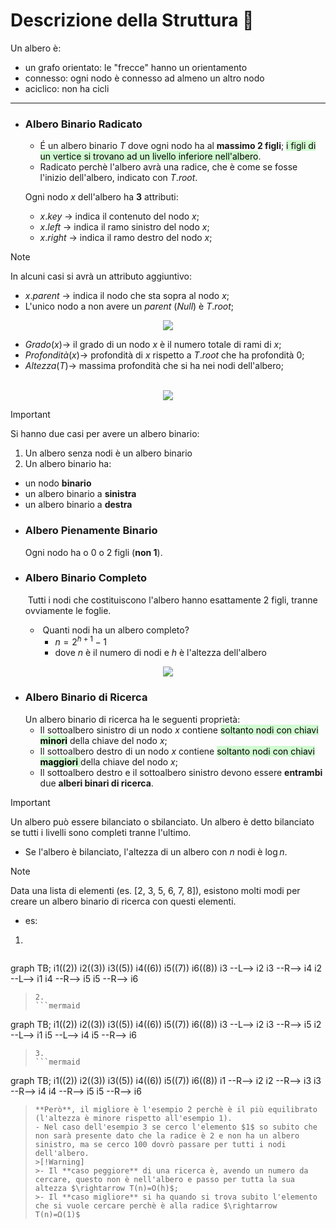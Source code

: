 # Descrizione della Struttura 📃
Un albero è:
- un grafo orientato: le "frecce" hanno un orientamento
- connesso: ogni nodo è connesso ad almeno un altro nodo
- aciclico: non ha cicli
***
- ### Albero Binario Radicato
	- É un albero binario $T$ dove ogni nodo ha al **massimo 2 figli**; <mark style="background: #BBFABBA6;">i figli di un vertice si trovano ad un livello inferiore nell'albero</mark>.
	- Radicato perchè l'albero avrà una radice, che è come se fosse l'inizio dell'albero, indicato con $T.root$.

	Ogni nodo $x$ dell'albero ha **3** attributi:
	- $x.key$ $\rightarrow$ indica il contenuto del nodo $x$;
	- $x.left$ $\rightarrow$ indica il ramo sinistro del nodo $x$;
	- $x.right$ $\rightarrow$ indica il ramo destro del nodo $x$;

>[!Note]
>In alcuni casi si avrà un attributo aggiuntivo:
>- $x.parent$ $\rightarrow$ indica il nodo che sta sopra al nodo $x$;
>- L'unico nodo a non avere un $parent$ $(Null)$ è $T.root$; 
<center><img src="https://cdn.programiz.com/sites/tutorial2program/files/binary-tree-representation_0.png"></center>

- $Grado(x) \rightarrow$ il grado di un nodo $x$ è il numero totale di rami di $x$; 
- $Profondità(x) \rightarrow$ profondità di $x$ rispetto a $T.root$ che ha profondità $0$;
- $Altezza(T) \rightarrow$ massima profondità che si ha nei nodi dell'albero;
<br>
<center><img src="https://s3.ap-south-1.amazonaws.com/afteracademy-server-uploads/what-is-a-tree-data-structure-terminology-2-6ced419c3e52ede0.png"></center>

>[!Important]
>Si hanno due casi per avere un albero binario:
>1. Un albero senza nodi è un albero binario
>2. Un albero binario ha:
>	- un nodo **binario**
>	- un albero binario a **sinistra**
>	- un albero binario a **destra**

- ### Albero Pienamente Binario
	Ogni nodo ha o 0 o 2 figli (**non 1**).

- ### Albero Binario Completo
	 Tutti i nodi che costituiscono l'albero hanno esattamente 2 figli, tranne ovviamente le foglie.
	-  Quanti nodi ha un albero completo?
		- $n = 2^{h+1}-1$
		- dove $n$ è il numero di nodi e $h$ è l'altezza dell'albero

<center><img src="https://cdn.programiz.com/sites/tutorial2program/files/perfect-binary-tree_0.png"></center>

- ### Albero Binario di Ricerca
	Un albero binario di ricerca ha le seguenti proprietà:
	- Il sottoalbero sinistro di un nodo $x$ contiene <mark style="background: #BBFABBA6;">soltanto nodi con chiavi **minori**</mark> della chiave del nodo $x$;
	- Il sottoalbero destro di un nodo $x$ contiene <mark style="background: #BBFABBA6;">soltanto nodi con chiavi **maggiori** </mark> della chiave del nodo $x$;
	- Il sottoalbero destro e il sottoalbero sinistro devono essere **entrambi** due **alberi binari di ricerca**.

>[!Important]
>Un albero può essere bilanciato o sbilanciato. Un albero è detto bilanciato se tutti i livelli sono completi tranne l'ultimo.
>- Se l'albero è bilanciato, l'altezza di un albero con $n$ nodi è $\log n$.

>[!Note]
>Data una lista di elementi (es. [2, 3, 5, 6, 7, 8]), esistono molti modi per creare un albero binario di ricerca con questi elementi.
>- es:
>1.
>```mermaid
graph TB; 
i1((2))
i2((3))
i3((5))
i4((6))
i5((7))
i6((8))
i3 --L--> i2
i3 --R--> i4
i2 --L--> i1
i4 --R--> i5
i5 --R--> i6
>```
>2.
>```mermaid
graph TB; 
i1((2))
i2((3))
i3((5))
i4((6))
i5((7))
i6((8))
i3 --L--> i2
i3 --R--> i5
i2 --L--> i1
i5 --L--> i4
i5 --R--> i6
>```
>3.
>```mermaid
graph TB; 
i1((2))
i2((3))
i3((5))
i4((6))
i5((7))
i6((8))
i1 --R--> i2
i2 --R--> i3
i3 --R--> i4
i4 --R--> i5
i5 --R--> i6
>```
>**Però**, il migliore è l'esempio 2 perchè è il più equilibrato (l'altezza è minore rispetto all'esempio 1).
>- Nel caso dell'esempio 3 se cerco l'elemento $1$ so subito che non sarà presente dato che la radice è 2 e non ha un albero sinistro, ma se cerco 100 dovrò passare per tutti i nodi dell'albero.
>>[!Warning]
>>- Il **caso peggiore** di una ricerca è, avendo un numero da cercare, questo non è nell'albero e passo per tutta la sua altezza $\rightarrow T(n)=O(h)$;
>>- Il **caso migliore** si ha quando si trova subito l'elemento che si vuole cercare perchè è alla radice $\rightarrow T(n)=Ω(1)$ 

